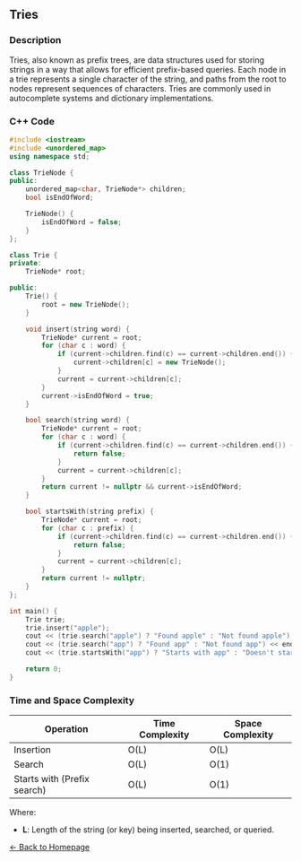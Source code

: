 ## Tries

### Description
Tries, also known as prefix trees, are data structures used for storing strings in a way that allows for efficient prefix-based queries. Each node in a trie represents a single character of the string, and paths from the root to nodes represent sequences of characters. Tries are commonly used in autocomplete systems and dictionary implementations.

### C++ Code

```cpp
#include <iostream>
#include <unordered_map>
using namespace std;

class TrieNode {
public:
    unordered_map<char, TrieNode*> children;
    bool isEndOfWord;

    TrieNode() {
        isEndOfWord = false;
    }
};

class Trie {
private:
    TrieNode* root;

public:
    Trie() {
        root = new TrieNode();
    }

    void insert(string word) {
        TrieNode* current = root;
        for (char c : word) {
            if (current->children.find(c) == current->children.end()) {
                current->children[c] = new TrieNode();
            }
            current = current->children[c];
        }
        current->isEndOfWord = true;
    }

    bool search(string word) {
        TrieNode* current = root;
        for (char c : word) {
            if (current->children.find(c) == current->children.end()) {
                return false;
            }
            current = current->children[c];
        }
        return current != nullptr && current->isEndOfWord;
    }

    bool startsWith(string prefix) {
        TrieNode* current = root;
        for (char c : prefix) {
            if (current->children.find(c) == current->children.end()) {
                return false;
            }
            current = current->children[c];
        }
        return current != nullptr;
    }
};

int main() {
    Trie trie;
    trie.insert("apple");
    cout << (trie.search("apple") ? "Found apple" : "Not found apple") << endl;
    cout << (trie.search("app") ? "Found app" : "Not found app") << endl;
    cout << (trie.startsWith("app") ? "Starts with app" : "Doesn't start with app") << endl;

    return 0;
}
```
### Time and Space Complexity

| Operation                     | Time Complexity                  | Space Complexity         |
|-------------------------------|----------------------------------|--------------------------|
| Insertion                     | O(L)                             | O(L)                     |
| Search                        | O(L)                             | O(1)                     |
| Starts with (Prefix search)    | O(L)                             | O(1)                     |

Where:
- **L**: Length of the string (or key) being inserted, searched, or queried.

[← Back to Homepage](https://mehwishferoz.github.io/)
